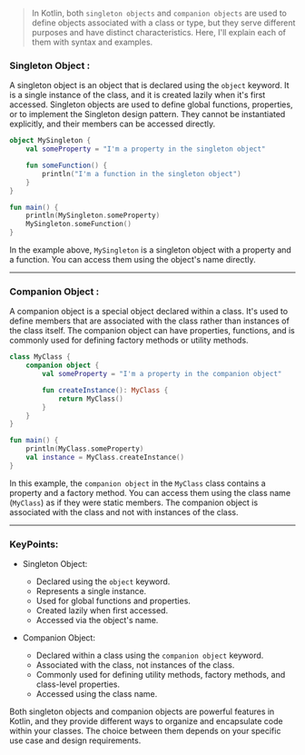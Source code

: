 > In Kotlin, both `singleton objects` and `companion objects` are used to define objects associated with a class or type, 
but they serve different purposes and have distinct characteristics. Here, I'll explain each of them with syntax and examples.

### Singleton Object :
A singleton object is an object that is declared using the `object` keyword. It is a single instance of the class, and it is created lazily when it's first accessed. Singleton objects are used to define global functions, properties, or to implement the Singleton design pattern. They cannot be instantiated explicitly, and their members can be accessed directly.

```kotlin
object MySingleton {
    val someProperty = "I'm a property in the singleton object"

    fun someFunction() {
        println("I'm a function in the singleton object")
    }
}

fun main() {
    println(MySingleton.someProperty)
    MySingleton.someFunction()
}
```

In the example above, `MySingleton` is a singleton object with a property and a function. 
You can access them using the object's name directly.

------

### Companion Object :
A companion object is a special object declared within a class. It's used to define members that are associated with the class rather than instances of the class itself. 
The companion object can have properties, functions, and is commonly used for defining factory methods or utility methods.

```kotlin
class MyClass {
    companion object {
        val someProperty = "I'm a property in the companion object"

        fun createInstance(): MyClass {
            return MyClass()
        }
    }
}

fun main() {
    println(MyClass.someProperty)
    val instance = MyClass.createInstance()
}
```

In this example, the `companion object` in the `MyClass` class contains a property and a factory method. 
You can access them using the class name (`MyClass`) as if they were static members. 
The companion object is associated with the class and not with instances of the class.

-----

###  KeyPoints:

- Singleton Object:
  - Declared using the `object` keyword.
  - Represents a single instance.
  - Used for global functions and properties.
  - Created lazily when first accessed.
  - Accessed via the object's name.

- Companion Object:
  - Declared within a class using the `companion object` keyword.
  - Associated with the class, not instances of the class.
  - Commonly used for defining utility methods, factory methods, and class-level properties.
  - Accessed using the class name.

Both singleton objects and companion objects are powerful features in Kotlin, and they provide different ways to organize and encapsulate code within your classes. 
The choice between them depends on your specific use case and design requirements.
